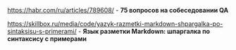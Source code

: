 https://habr.com/ru/articles/789608/ - **75 вопросов на собеседовании QA**

https://skillbox.ru/media/code/yazyk-razmetki-markdown-shpargalka-po-sintaksisu-s-primerami/  - **Язык разметки Markdown: шпаргалка по синтаксису с примерами**
